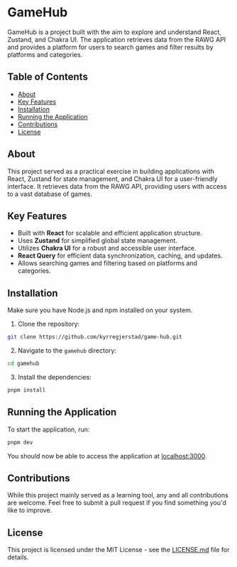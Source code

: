# GameHub

GameHub is a project built with the aim to explore and understand React, Zustand, and Chakra UI. The application retrieves data from the RAWG API and provides a platform for users to search games and filter results by platforms and categories.

## Table of Contents

- [About](#about)
- [Key Features](#key-features)
- [Installation](#installation)
- [Running the Application](#running-the-application)
- [Contributions](#contributions)
- [License](#license)

## About

This project served as a practical exercise in building applications with React, Zustand for state management, and Chakra UI for a user-friendly interface. It retrieves data from the RAWG API, providing users with access to a vast database of games.

## Key Features

- Built with **React** for scalable and efficient application structure.
- Uses **Zustand** for simplified global state management.
- Utilizes **Chakra UI** for a robust and accessible user interface.
- **React Query** for efficient data synchronization, caching, and updates.
- Allows searching games and filtering based on platforms and categories.

## Installation

Make sure you have Node.js and npm installed on your system.

1. Clone the repository:

```bash
git clone https://github.com/kyrregjerstad/game-hub.git
```

2. Navigate to the `gamehub` directory:

```bash
cd gamehub
```

3. Install the dependencies:

```bash
pnpm install
```

## Running the Application

To start the application, run:

```bash
pnpm dev
```

You should now be able to access the application at [localhost:3000](http://localhost:3000).

## Contributions

While this project mainly served as a learning tool, any and all contributions are welcome. Feel free to submit a pull request if you find something you'd like to improve.

## License

This project is licensed under the MIT License - see the [LICENSE.md](LICENSE.md) file for details.
